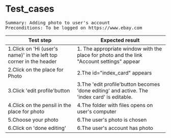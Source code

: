 # Test_cases
<pre>Summary: Adding photo to user's account
Preconditions: To be logged on https://www.ebay.com
</pre>
Test step | Expected result
----------|----------------  
1.Click on 'Hi (user's name)'  in the left top corner in the header|1. The appropriate window with the place for photo and the link "Account settings" appear
2.Click on the place for Photo|2.The id="index_card" appears
3.Click 'edit profile'button|3.The 'edit profile'button becomes 'done editing' and active. The 'index card' is editable.
4.Click on the pensil in the place for photo|4.The folder with files opens on user's computer
5.Choose your photo|6.The user's photo is chosen
6.Click on 'done editing'|6.The user's account has photo
